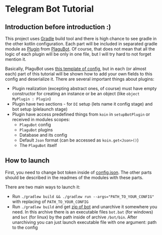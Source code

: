 # Telegram Bot Tutorial

## Introduction before introduction :)

This project uses [Gradle](https://gradle.org) build tool and there is high chance to see gradle in the other kotlin configuration.
Each part will be included in separated gradle module as [Plugin](https://github.com/InsanusMokrassar/PlaguBot/blob/master/plugin/src/main/kotlin/dev/inmo/plagubot/Plugin.kt) from [PlaguBot](https://github.com/InsanusMokrassar/PlaguBot).
Of course, that does not mean that all the logic of each plugin will be only in one file, but I will try hard to not forget mention it.

Basically, PlaguBot uses [this template of config](https://github.com/InsanusMokrassar/PlaguBot/blob/master/template.config.json), but in each (or almost each) part of this tutorial will be shown how to add your own fields to this config and deserialize it.
There are several important things about plugins:

* Plugin realization (excepting abstract ones, of course) must have empty constructor for creating an instance or be an object (like `object MyPlugin : Plugin`)
* Plugin have two sections - for `DI` setup (lets name it config stage) and bot setup (plelaunch stage)
* Plugin have access predefined things from `koin` in `setupBotPlugin` or received in modules scopes:
  * `PlaguBot` config
  * `PlaguBot` plugins
  * Database and its config
  * Default `Json` format (can be accessed as `koin.get<Json>()`)
  * The `PlaguBot` itself

## How to launch

First, you need to change bot token inside of [config.json](config.json). The other parts should be described in the readmes of the modules with these parts.

There are two main ways to launch it:

* Run `./gradlew build && ./gradlew run --args="PATH_TO_YOUR_CONFIG"` with replacing of `PATH_TO_YOUR_CONFIG`
* Run `./gradlew build` and get [zip of bot](build/distributions/bot.zip) and unarchive it somewhere you need. In this
archive there is an executable files `bot.bat` (for windows) and `bot` (for linux) by the path inside of archive
`/bot/bin`. After unarchiving you can just launch executable file with one argument: path to the config
